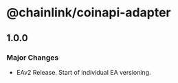 # @chainlink/coinapi-adapter

## 1.0.0

### Major Changes

- EAv2 Release. Start of individual EA versioning.
